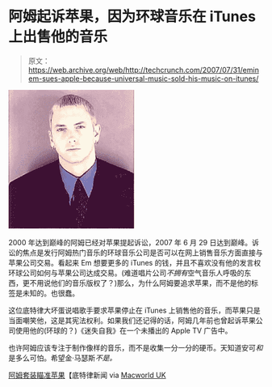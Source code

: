 # 阿姆起诉苹果，因为环球音乐在 iTunes  上出售他的音乐

> 原文：<https://web.archive.org/web/http://techcrunch.com/2007/07/31/eminem-sues-apple-because-universal-music-sold-his-music-on-itunes/>

[![eminemsuesapplea.jpg](img/9219906b96a74325a3358f2436f4bfd7.png)](https://web.archive.org/web/20170707202633/https://tctechcrunch2011.files.wordpress.com/2007/07/eminemsuesapplea.jpg "eminemsuesapplea.jpg")

2000 年达到巅峰的阿姆已经对苹果提起诉讼，2007 年 6 月 29 日达到巅峰。诉讼的焦点是发行阿姆热门音乐的环球音乐公司是否可以在网上销售音乐方面直接与苹果公司交易。看起来 Em 想要更多的 iTunes 的钱，并且不喜欢没有他的发言权环球公司如何与苹果公司达成交易。(难道唱片公司*不拥有*空气音乐人呼吸的东西，更不用说他们的音乐版权了？)那么，为什么阿姆要追求苹果，而不是他的标签是未知的。也很蠢。

这位底特律大坏蛋说唱歌手要求苹果停止在 iTunes 上销售他的音乐，而苹果只是当面嘲笑他，这是其宪法权利。如果我们还记得的话，阿姆几年前也曾起诉苹果公司使用他的(环球的？)《迷失自我》在一个未播出的 Apple TV 广告中。

也许阿姆应该专注于制作像样的音乐，而不是收集一分一分的硬币。天知道安可*和*是多么可怕。希望金·马瑟斯*不是。*

[阿姆套装瞄准苹果](https://web.archive.org/web/20170707202633/http://www.detnews.com/apps/pbcs.dll/article?AID=/20070731/METRO/707310351/1013/rss12)【底特律新闻 via [Macworld UK](https://web.archive.org/web/20170707202633/http://www.macworld.co.uk/news/index.cfm?RSS&NewsID=18688)